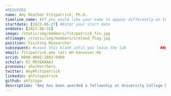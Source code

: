 ```yaml
---
#REQUIRED
name: Amy Heather Fitzpatrick, Ph.D.
timeline_name: #If you would like your name to appear differently on the Lab timeline, fill out this line.
startdate: [2023-06-27] #Enter your start date
enddate: [2023-08-31]
image: /static/img/members/fitzpatrick_fin.jpg
altimage: /static/img/members/ireland_flag.jpg
position: Visiting Researcher
subsequent: #Leave this blank until you leave the lab				### LEAVE THIS BLANK
email: fitzpatrick.amy (at) mh-hannover.de 
orcid: 0000-0002-1883-0489 
scholar: KI_M5tEAAAAJ
pronouns: she/her/hers
twitter: AmyHFitzpatrick
linkedin: ahfitzpatrick
github: ahfitzpa
description: "Amy has been awarded a fellowship at University College Dublin to develop novel ONT and bioinformatic methods for the discovery of novel RNA viruses. Amy's doctoral research centered on the development of High Throughput Sequencing methods for genotypic characterization of norovirus, encompassing both laboratory experiments and bioinformatics analysis. Currently, Amy is working on disentangling direct RNA ONT sequencing data, from parameter optimisation to assessing method consistency. Outside of the lab, she is an avid reader, yogi and Eurovision fanatic."
---
```


